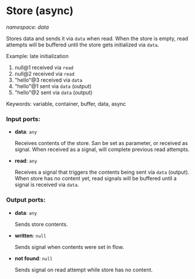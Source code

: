 # Store (async)

_namespace: data_

Stores data and sends it via `data` when read. When the store is empty, read attempts will be buffered until the store gets initialized via `data`.

Example: late initialization
1. null@1 received via `read`
2. null@2 received via `read`
3. "hello"@3 received via `data`
4. "hello"@1 sent via `data` (output)
5. "hello"@2 sent via `data` (output)

Keywords: variable, container, buffer, data, async

### Input ports:

* __data__: ` any `

    Receives contents of the store. San be set as parameter, or received as signal. When received as a signal, will complete previous read attempts.


* __read__: ` any `

    Receives a signal that triggers the contents being sent via `data` (output). When store has no content yet, read signals will be buffered until a signal is received via `data`.

### Output ports:

* __data__: ` any `

    Sends store contents.


* __written__: ` null `

    Sends signal when contents were set in flow.


* __not found__: ` null `

    Sends signal on read attempt while store has no content.

